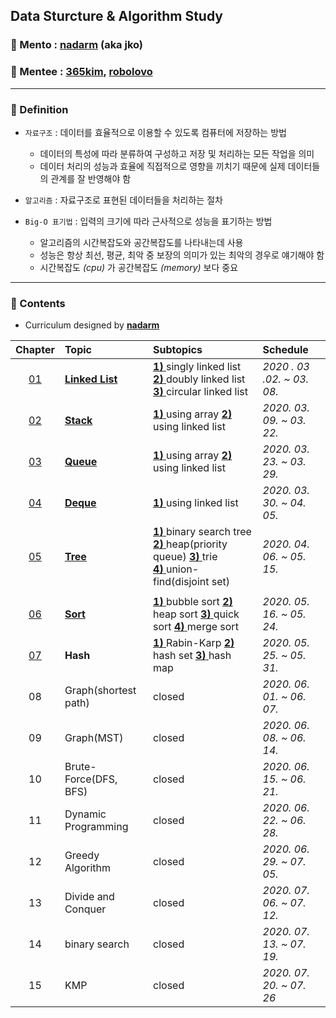 ## Data Sturcture & Algorithm Study

### :runner: Mento  : [**nadarm**](https://github.com/nadarm/42-algorithm) (aka jko)
### :runner: Mentee : [**365kim**](https://github.com/365kim/study_with_jko), [**robolovo**](https://github.com/robolovo)
---

### :memo: Definition
- `자료구조` : 데이터를 효율적으로 이용할 수 있도록 컴퓨터에 저장하는 방법
    - 데이터의 특성에 따라 분류하여 구성하고 저장 및 처리하는 모든 작업을 의미
    - 데이터 처리의 성능과 효율에 직접적으로 영향을 끼치기 때문에 실제 데이터들의 관계를 잘 반영해야 함
- `알고리즘` : 자료구조로 표현된 데이터들을 처리하는 절차

- `Big-O 표기법` : 입력의 크기에 따라 근사적으로 성능을 표기하는 방법
    - 알고리즘의 시간복잡도와 공간복잡도를 나타내는데 사용
    - 성능은 항상 최선, 평균, 최악 중 보장의 의미가 있는 최악의 경우로 얘기해야 함
    - 시간복잡도 _(cpu)_ 가 공간복잡도 _(memory)_ 보다 중요
---


### :memo: Contents
- Curriculum designed by [**nadarm**](https://github.com/nadarm/42-algorithm)

| Chapter | Topic | Subtopics | Schedule | 
|:---:|:---|:---|:---|
| [01](https://github.com/nadarm/42-algorithm/tree/master/linked_list) | [__Linked List__](/01_linked_list) | [__1)__ ](/01_linked_list/1_singly_linked_list)singly linked list [__2)__ ](/01_linked_list/2_doubly_linked_list)doubly linked list [__3)__ ](/01_linked_list/3_circular_linked_list)circular linked list | *2020 . 03 .02. ~ 03. 08.*  | 
| [02](https://github.com/nadarm/42-algorithm/tree/master/stack) | [__Stack__](/02_stack) | [__1)__ ](/02_stack/1_stack_using_array)using array [__2)__ ](/02_stack/2_stack_using_linked_list)using linked list |	*2020. 03. 09. ~ 03. 22.* |
| [03](https://github.com/nadarm/42-algorithm/tree/master/queue) | [__Queue__](/03_queue) | [__1)__ ](/03_queue/1_queue_using_array)using array [__2)__ ](/03_queue/2_queue_using_linked_list)using linked list	| *2020. 03. 23. ~ 03. 29.*
| [04](https://github.com/nadarm/42-algorithm/tree/master/deque) | [__Deque__](/04_deque) | [__1)__ ](/04_deque/1_deque_using_linked_list)using linked list	| *2020. 03. 30. ~ 04. 05.*
| [05](https://github.com/nadarm/42-algorithm/tree/master/tree) | [__Tree__](/05_tree) | [__1)__ ](/05_tree/1_binary_search_tree)binary search tree [__2)__ ](/05_tree/2_heap)heap(priority queue) [__3)__ ](/05_tree/3_trie)trie <br> [__4)__ ](/05_tree/4_union_find)union-find(disjoint set) |	*2020. 04. 06. ~ 05. 15.*
|||||
| [06](https://github.com/nadarm/42-algorithm/tree/master/sort) | [__Sort__](/06_sort)  |  [__1)__ ](/06_sort/1_bubble_sort)bubble sort [__2)__ ](/06_sort/2_heap_sort)heap sort [__3)__ ](/06_sort/3_quick_sort)quick sort [__4)__ ](/06_sort/4_merge_sort)merge sort |	*2020. 05. 16. ~ 05. 24.* |
| [07](https://github.com/nadarm/42-algorithm/tree/master/hash) | __Hash__  |  [__1)__ ](/07_hash/1_rabin_karp)Rabin-Karp [__2)__ ](/07_hash/2_hash_set)hash set [__3)__ ](/07_hash/3_hash_map)hash map | *2020. 05. 25. ~ 05. 31.* |
| 08 | Graph(shortest path)	| closed | *2020. 06. 01. ~ 06. 07.* |
| 09 | Graph(MST) | closed | *2020. 06. 08. ~ 06. 14.* |
| 10 | Brute-Force(DFS, BFS) | closed |	*2020. 06. 15. ~ 06. 21.* |
| 11 | Dynamic Programming  | closed |	*2020. 06. 22. ~ 06. 28.* |
| 12 | Greedy Algorithm | closed | *2020. 06. 29. ~ 07. 05.* |
| 13 | Divide and Conquer | closed | *2020. 07. 06. ~ 07. 12.* |
| 14 | binary search  | closed | *2020. 07. 13. ~ 07. 19.* |
| 15 | KMP  | closed | *2020. 07. 20. ~ 07. 26* |
